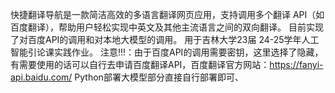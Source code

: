 快捷翻译导航是一款简洁高效的多语言翻译网页应用，支持调用多个翻译 API（如百度翻译），帮助用户轻松实现中英文及其他主流语言之间的双向翻译。
目前实现了对百度API的调用和对本地大模型的调用。
用于吉林大学23届 24-25学年人工智能引论课实践作业。
注意!!!：由于百度API的调用需要密钥，这里选择了隐藏，有需要使用的话可以自行去申请百度翻译API，百度翻译官方网站：https://fanyi-api.baidu.com/
Python部署大模型部分直接自行部署即可、
